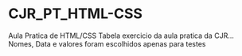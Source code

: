 # CJR_PT_HTML-CSS
Aula Pratica de HTML/CSS
Tabela exercicio da aula pratica da CJR...
Nomes, Data e valores foram escolhidos apenas para testes
